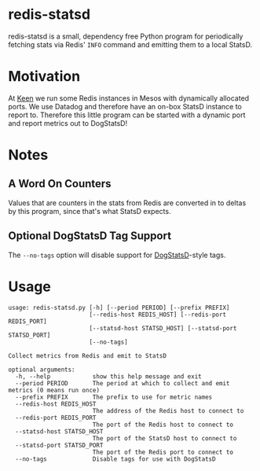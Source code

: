 # redis-statsd

redis-statsd is a small, dependency free Python program for periodically fetching stats via Redis' `INFO`
command and emitting them to a local StatsD.

# Motivation

At [Keen](http://keen.io) we run some Redis instances in Mesos with dynamically allocated ports. We use Datadog and
therefore have an on-box StatsD instance to report to. Therefore this little program can be started with a dynamic
port and report metrics out to DogStatsD!

# Notes

## A Word On Counters

Values that are counters in the stats from Redis are converted in to deltas by this program, since that's what StatsD
expects.

## Optional DogStatsD Tag Support

The `--no-tags` option will disable support for [DogStatsD](http://docs.datadoghq.com/guides/dogstatsd/)-style tags.

# Usage

```
usage: redis-statsd.py [-h] [--period PERIOD] [--prefix PREFIX]
                       [--redis-host REDIS_HOST] [--redis-port REDIS_PORT]
                       [--statsd-host STATSD_HOST] [--statsd-port STATSD_PORT]
                       [--no-tags]

Collect metrics from Redis and emit to StatsD

optional arguments:
  -h, --help            show this help message and exit
  --period PERIOD       The period at which to collect and emit metrics (0 means run once)
  --prefix PREFIX       The prefix to use for metric names
  --redis-host REDIS_HOST
                        The address of the Redis host to connect to
  --redis-port REDIS_PORT
                        The port of the Redis host to connect to
  --statsd-host STATSD_HOST
                        The port of the StatsD host to connect to
  --statsd-port STATSD_PORT
                        The port of the Redis port to connect to
  --no-tags             Disable tags for use with DogStatsD
```
